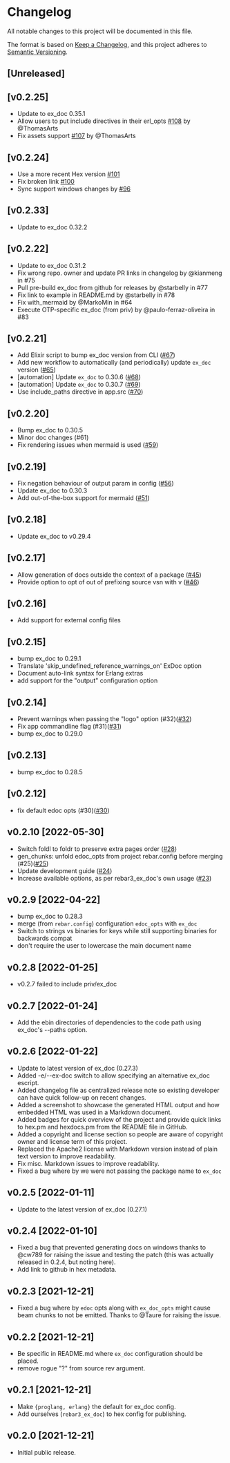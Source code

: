 # Changelog

All notable changes to this project will be documented in this file.

The format is based on [Keep a Changelog](https://keepachangelog.com/en/1.0.0/),
and this project adheres to [Semantic Versioning](https://semver.org/spec/v2.0.0.html).

## [Unreleased]

## [v0.2.25]

- Update to ex_doc 0.35.1
- Allow users to put include directives in their erl_opts [#108](https://github.com/jelly-beam/rebar3_ex_doc/pull/108)
  by @ThomasArts
- Fix assets support [#107](https://github.com/jelly-beam/rebar3_ex_doc/pull/107) by @ThomasArts

## [v0.2.24]

- Use a more recent Hex version [#101](https://github.com/jelly-beam/rebar3_ex_doc/pull/101)
- Fix broken link [#100](https://github.com/jelly-beam/rebar3_ex_doc/pull/100)
- Sync support windows changes by [#96](https://github.com/jelly-beam/rebar3_ex_doc/pull/96)

## [v0.2.33]

- Update to ex_doc 0.32.2

## [v0.2.22]

- Update to ex_doc 0.31.2
- Fix wrong repo. owner and update PR links in changelog by @kianmeng in #75
- Pull pre-build ex_doc from github for releases by @starbelly in #77
- Fix link to example in README.md by @starbelly in #78
- Fix with_mermaid by @MarkoMin in #64
- Execute OTP-specific ex_doc (from priv) by @paulo-ferraz-oliveira in #83

## [v0.2.21]

- Add Elixir script to bump ex_doc version from CLI ([#67](https://github.com/starbelly/rebar3_ex_doc/pull/67))
- Add new workflow to automatically (and periodically) update `ex_doc` version ([#65](https://github.com/starbelly/rebar3_ex_doc/pull/65))
- [automation] Update `ex_doc` to 0.30.6 ([#68](https://github.com/starbelly/rebar3_ex_doc/pull/68))
- [automation] Update `ex_doc` to 0.30.7 ([#69](https://github.com/starbelly/rebar3_ex_doc/pull/69))
- Use include_paths directive in app.src ([#70](https://github.com/starbelly/rebar3_ex_doc/pull/70))

## [v0.2.20]

- Bump ex_doc to 0.30.5
- Minor doc changes (#61)
- Fix rendering issues when mermaid is used ([#59](https://github.com/starbelly/rebar3_ex_doc/pull/59))


## [v0.2.19]

* Fix negation behaviour of output param in config ([#56](https://github.com/starbelly/rebar3_ex_doc/pull/56))
* Update ex_doc to 0.30.3
* Add out-of-the-box support for mermaid ([#51](https://github.com/starbelly/rebar3_ex_doc/pull/51))

## [v0.2.18]

* Update ex_doc to v0.29.4

## [v0.2.17]

* Allow generation of docs outside the context of a package ([#45](https://github.com/starbelly/rebar3_ex_doc/pull/45))
* Provide option to opt of out of prefixing source vsn with v ([#46](https://github.com/starbelly/rebar3_ex_doc/pull/46))

## [v0.2.16]

 -  Add support for external config files

## [v0.2.15]

 - bump ex_doc to 0.29.1
 - Translate 'skip_undefined_reference_warnings_on' ExDoc option
 - Document auto-link syntax for Erlang extras
 - add support for the "output" configuration option

## [v0.2.14]

 - Prevent warnings when passing the "logo" option (#32)([#32](https://github.com/starbelly/rebar3_ex_doc/pull/32))
 - Fix app commandline flag (#31)([#31](https://github.com/starbelly/rebar3_ex_doc/pull/31))
 - bump ex_doc to 0.29.0

## [v0.2.13]

  - bump ex_doc to 0.28.5

## [v0.2.12]

 - fix default edoc opts (#30)([#30](https://github.com/starbelly/rebar3_ex_doc/pull/30))

## v0.2.10 [2022-05-30]

  - Switch foldl to foldr to preserve extra pages order ([#28](https://github.com/starbelly/rebar3_ex_doc/pull/28))
  - gen_chunks: unfold edoc_opts from project rebar.config before merging (#25)([#25](https://github.com/starbelly/rebar3_ex_doc/pull/25))
  - Update development guide ([#24](https://github.com/starbelly/rebar3_ex_doc/pull/24))
  - Increase available options, as per rebar3_ex_doc's own usage ([#23](https://github.com/starbelly/rebar3_ex_doc/pull/23))

## v0.2.9 [2022-04-22]

 - bump ex_doc to 0.28.3
 - merge (from `rebar.config`) configuration `edoc_opts` with `ex_doc`
 - Switch to strings vs binaries for keys while still supporting binaries for backwards compat
 - don't require the user to lowercase the main document name

## v0.2.8 [2022-01-25]

 - v0.2.7 failed to include priv/ex_doc

## v0.2.7 [2022-01-24]

- Add the ebin directories of dependencies to the code path using ex_doc's --paths option.

## v0.2.6 [2022-01-22]

- Update to latest version of ex_doc (0.27.3)
- Added -e/--ex-doc switch to allow specifying an alternative ex_doc escript.
- Added changelog file as centralized release note so existing developer can
  have quick follow-up on recent changes.
- Added a screenshot to showcase the generated HTML output and how embedded
  HTML was used in a Markdown document.
- Added badges for quick overview of the project and provide quick links
  to hex.pm and hexdocs.pm from the README file in GitHub.
- Added a copyright and license section so people are aware of copyright
  owner and license term of this project.
- Replaced the Apache2 license with Markdown version instead of plain text
  version to improve readability.
- Fix misc. Markdown issues to improve readability.
- Fixed a bug where by we were not passing the package name to `ex_doc`

## v0.2.5 [2022-01-11]

- Update to the latest version of ex_doc (0.27.1)

## v0.2.4 [2022-01-10]

- Fixed a bug that prevented generating docs on windows thanks to @cw789 for
  raising the issue and testing the patch (this was actually released in 0.2.4,
  but noting here).
- Add link to github in hex metadata.

## v0.2.3 [2021-12-21]

- Fixed a bug where by `edoc` opts along with `ex_doc_opts` might cause beam chunks
  to not be emitted. Thanks to @Taure for raising the issue.

## v0.2.2 [2021-12-21]

- Be specific in README.md where `ex_doc` configuration should be placed.
- remove rogue "?" from source rev argument.

## v0.2.1 [2021-12-21]

- Make `{proglang, erlang}` the default for ex_doc config.
- Add ourselves (`rebar3_ex_doc`) to hex config for publishing.


## v0.2.0 [2021-12-21]

- Initial public release.
